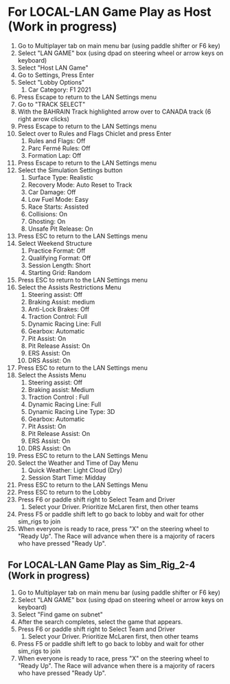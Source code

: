 # For LOCAL-LAN Game Play as Host (Work in progress)

1. Go to Multiplayer tab on main menu bar (using paddle shifter or F6 key)
2. Select "LAN GAME" box (using dpad on steering wheel or arrow keys on keyboard)
3. Select "Host LAN Game"
4. Go to Settings, Press Enter
5. Select "Lobby Options"
    1. Car Category: F1 2021
6. Press Escape to return to the LAN Settings menu
7. Go to "TRACK SELECT"
8. With the BAHRAIN Track highlighted arrow over to CANADA track (6 right arrow clicks)
9. Press Escape to return to the LAN Settings menu
10. Select over to Rules and Flags Chiclet and press Enter
    1. Rules and Flags: Off
    2. Parc Fermé Rules: Off
    3. Formation Lap: Off
11. Press Escape to return to the LAN Settings menu
12. Select the Simulation Settings button
    1. Surface Type: Realistic
    2. Recovery Mode: Auto Reset to Track
    3. Car Damage: Off
    4. Low Fuel Mode: Easy
    5. Race Starts: Assisted
    6. Collisions: On
    7. Ghosting: On
    8. Unsafe Pit Release: On
13. Press ESC to return to the LAN Settings menu
14. Select Weekend Structure
    1. Practice Format: Off
    2. Qualifying Format: Off
    3. Session Length: Short
    4. Starting Grid: Random
15. Press ESC to return to the LAN Settings menu
16. Select the Assists Restrictions Menu
    1. Steering assist: Off
    2. Braking Assist: medium
    3. Anti-Lock Brakes: Off
    4. Traction Control: Full
    5. Dynamic Racing Line: Full
    6. Gearbox: Automatic
    7. Pit Assist: On
    8. Pit Release Assist: On
    9. ERS Assist: On
    10. DRS Assist: On
17. Press ESC to return to the LAN Settings menu
18. Select the Assists Menu
    1. Steering assist: Off
    2. Braking assist: Medium
    3. Traction Control : Full
    4. Dynamic Racing Line: Full
    5. Dynamic Racing Line Type: 3D
    6. Gearbox: Automatic
    7. Pit Assist: On
    8. Pit Release Assist: On
    9. ERS Assist: On
    10. DRS Assist: On
19. Press ESC to return to the LAN Settings Menu
20. Select the Weather and Time of Day Menu
    1. Quick Weather: Light Cloud (Dry)
    2. Session Start Time: Midday
21. Press ESC to return to the LAN Settings Menu
22. Press ESC to return to the Lobby
23. Press F6 or paddle shift right to Select Team and Driver
      1. Select your Driver. Prioritize McLaren first, then other teams
24. Press F5 or paddle shift left to go back to lobby and wait for other sim\_rigs to join
25. When everyone is ready to race, press "X" on the steering wheel to "Ready Up". The Race will advance when there is a majority of racers who have pressed "Ready Up".

## For LOCAL-LAN Game Play as Sim\_Rig\_2-4 (Work in progress)

1. Go to Multiplayer tab on main menu bar (using paddle shifter or F6 key)
2. Select "LAN GAME" box (using dpad on steering wheel or arrow keys on keyboard)
3. Select "Find game on subnet"
4. After the search completes, select the game that appears.
5. Press F6 or paddle shift right to Select Team and Driver
    1. Select your Driver. Prioritize McLaren first, then other teams
6. Press F5 or paddle shift left to go back to lobby and wait for other sim\_rigs to join
7. When everyone is ready to race, press "X" on the steering wheel to "Ready Up". The Race will advance when there is a majority of racers who have pressed "Ready Up".
